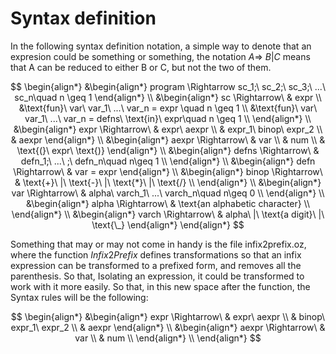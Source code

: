 # Syntax definition
In the following syntax definition notation, a simple way to denote that an expresion could be something or something, the notation $A\Rightarrow\ B|C$ means that A can be reduced to either B or C, but not the two of them.  


$$
\begin{align*}
    &\begin{align*}
        program \Rightarrow sc_1;\ sc_2;\ sc_3;\ ...\ sc_n\quad n \geq 1
    \end{align*} \\
    &\begin{align*}
        sc \Rightarrow\  & expr \\
                            &\text{fun}\ var\  var_1\ ...\ var_n = expr \quad n \geq 1 \\
                            &\text{fun}\ var\ var_1\ ...\ var_n = defns\ \text{in}\ expr\quad n \geq 1 \\
    \end{align*} \\
    &\begin{align*}
        expr \Rightarrow\ & expr\ aexpr \\
                            & expr_1\ binop\ expr_2 \\
                            & aexpr
    \end{align*} \\
    &\begin{align*}
        aexpr \Rightarrow\ & var \\
                            & num \\
                            & \text{(}\ expr\ \text{)}
    \end{align*} \\
    &\begin{align*}
        defns \Rightarrow\ & defn_1;\ ...\  ;\ defn_n\quad n\geq 1 \\
    \end{align*} \\
    &\begin{align*}
        defn \Rightarrow\ & var = expr
    \end{align*} \\
    &\begin{align*}
        binop \Rightarrow\ & \text{+}\ |\ \text{-}\ |\ \text{*}\ |\ \text{/} \\
    \end{align*} \\
    &\begin{align*}
        var \Rightarrow\ & alpha\ varch_1\ ...\ varch_n\quad n\geq 0 \\
    \end{align*} \\
    &\begin{align*}
        alpha \Rightarrow\ & \text{an alphabetic character} \\
    \end{align*} \\
    &\begin{align*}
        varch \Rightarrow\ & alpha\ |\ \text{a digit}\ |\ \text{\_}
    \end{align*}
\end{align*}
$$


Something that may or may not come in handy is the file infix2prefix.oz, where the function $Infix2Prefix$ defines transformations so that an infix expression can be transformed to a prefixed form, and removes all the parenthesis. So that, Isolating an expression, it could be transformed to work with it more easily. So that, in this new space after the function, the Syntax rules will be the following:

$$
\begin{align*}
    &\begin{align*}
        expr \Rightarrow\ & expr\ aexpr \\
                            & binop\ expr_1\ expr_2 \\
                            & aexpr
    \end{align*} \\
    &\begin{align*}
        aexpr \Rightarrow\ & var \\
                            & num \\
    \end{align*} \\
\end{align*}
$$